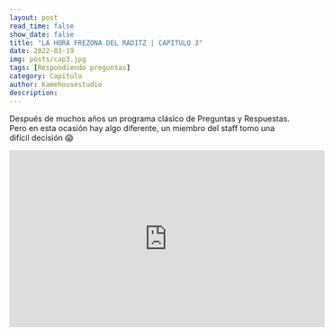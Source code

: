 ```yaml
---
layout: post
read_time: false
show_date: false
title: "LA HORA FREZONA DEL RADITZ | CAPITULO 3"
date: 2022-03-19
img: posts/cap3.jpg
tags: [Respondiendo preguntas]
category: Capitulo
author: Kamehousestudio
description:
---
```

Después de muchos años un programa clásico de Preguntas y Respuestas. Pero en esta ocasión hay algo diferente, un miembro del staff tomo una difícil decisión 😱

<center>
<iframe width="560" height="315" src="https://www.pornhub.com/embed/661fe0284a6ad" title="YouTube video player" frameborder="0" allow="accelerometer; autoplay; clipboard-write; encrypted-media; gyroscope; picture-in-picture" allowfullscreen></iframe>
</center>

